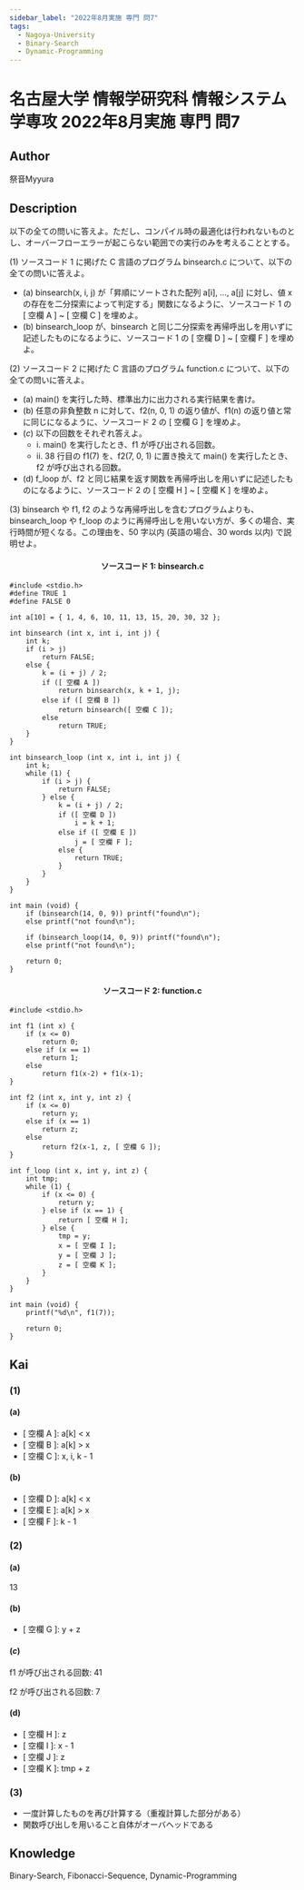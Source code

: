 ```yaml
---
sidebar_label: "2022年8月実施 専門 問7"
tags:
  - Nagoya-University
  - Binary-Search
  - Dynamic-Programming
---
```

# 名古屋大学 情報学研究科 情報システム学専攻 2022年8月実施 専門 問7

## **Author**
祭音Myyura

## **Description**
以下の全ての問いに答えよ。ただし、コンパイル時の最適化は行われないものとし、オーバーフローエラーが起こらない範囲での実行のみを考えることとする。

(1) ソースコード 1 に掲げた C 言語のプログラム binsearch.c について、以下の全ての問いに答えよ。

- (a) binsearch(x, i, j) が「昇順にソートされた配列 a\[i\], ..., a\[j\] に対し、値 x の存在を二分探索によって判定する」関数になるように、ソースコード 1 の \[ 空欄 A \] ~ \[ 空欄 C \] を埋めよ。
- (b) binsearch_loop が、binsearch と同じ二分探索を再帰呼出しを用いずに記述したものになるように、ソースコード 1 の \[ 空欄 D \] ~ \[ 空欄 F \] を埋めよ。

(2) ソースコード 2 に掲げた C 言語のプログラム function.c について、以下の全ての問いに答えよ。

- (a) main() を実行した時、標準出力に出力される実行結果を書け。
- (b) 任意の非負整数 n に対して、f2(n, 0, 1) の返り値が、f1(n) の返り値と常に同じになるように、ソースコード 2 の \[ 空欄 G \] を埋めよ。
- ($c$) 以下の回数をそれぞれ答えよ。
  - i. main() を実行したとき、f1 が呼び出される回数。
  - ii. 38 行目の f1(7) を、f2(7, 0, 1) に置き換えて main() を実行したとき、f2 が呼び出される回数。
- (d) f_loop が、f2 と同じ結果を返す関数を再帰呼出しを用いずに記述したものになるように、ソースコード 2 の \[ 空欄 H \] ~ \[ 空欄 K \] を埋めよ。

(3) binsearch や f1, f2 のような再帰呼出しを含むプログラムよりも、binsearch_loop や f_loop のように再帰呼出しを用いない方が、多くの場合、実行時間が短くなる。この理由を、50 字以内 (英語の場合、30 words 以内) で説明せよ。

#### <center> ソースコード 1: binsearch.c
```text
#include <stdio.h>
#define TRUE 1
#define FALSE 0

int a[10] = { 1, 4, 6, 10, 11, 13, 15, 20, 30, 32 };

int binsearch (int x, int i, int j) {
    int k;
    if (i > j)
        return FALSE;
    else {
        k = (i + j) / 2;
        if ([ 空欄 A ])
            return binsearch(x, k + 1, j);
        else if ([ 空欄 B ])
            return binsearch([ 空欄 C ]);
        else
            return TRUE;
    }
}

int binsearch_loop (int x, int i, int j) {
    int k;
    while (1) {
        if (i > j) {
            return FALSE;
        } else {
            k = (i + j) / 2;
            if ([ 空欄 D ])
                i = k + 1;
            else if ([ 空欄 E ])
                j = [ 空欄 F ];
            else {
                return TRUE;
            }
        }
    }
}

int main (void) {
    if (binsearch(14, 0, 9)) printf("found\n");
    else printf("not found\n");

    if (binsearch_loop(14, 0, 9)) printf("found\n");
    else printf("not found\n");

    return 0;
}
```

#### <center> ソースコード 2: function.c
```text
#include <stdio.h>

int f1 (int x) {
    if (x <= 0)
        return 0;
    else if (x == 1)
        return 1;
    else
        return f1(x-2) + f1(x-1);
}

int f2 (int x, int y, int z) {
    if (x <= 0)
        return y;
    else if (x == 1)
        return z;
    else
        return f2(x-1, z, [ 空欄 G ]);
}

int f_loop (int x, int y, int z) {
    int tmp;
    while (1) {
        if (x <= 0) {
            return y;
        } else if (x == 1) {
            return [ 空欄 H ];
        } else {
            tmp = y;
            x = [ 空欄 I ];
            y = [ 空欄 J ];
            z = [ 空欄 K ];
        }
    }
}

int main (void) {
    printf("%d\n", f1(7));

    return 0;
}
```

## **Kai**
### (1)
#### (a)
- \[ 空欄 A \]: a\[k\] < x
- \[ 空欄 B \]: a\[k\] > x
- \[ 空欄 C \]: x, i, k - 1

#### (b)
- \[ 空欄 D \]: a\[k\] < x
- \[ 空欄 E \]: a\[k\] > x
- \[ 空欄 F \]: k - 1

### (2)
#### (a)
13

#### (b)
- \[ 空欄 G \]: y + z

#### ($c$)
f1 が呼び出される回数: 41

f2 が呼び出される回数: 7

#### (d)
- \[ 空欄 H \]: z
- \[ 空欄 I \]: x - 1
- \[ 空欄 J \]: z
- \[ 空欄 K \]: tmp + z

### (3)
- 一度計算したものを再び計算する（重複計算した部分がある）
- 関数呼び出しを用いること自体がオーバヘッドである


## **Knowledge**
Binary-Search, Fibonacci-Sequence, Dynamic-Programming